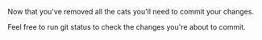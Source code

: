 Now that you've removed all the cats you'll need to commit your changes.

Feel free to run git status to check the changes you're about to commit.
